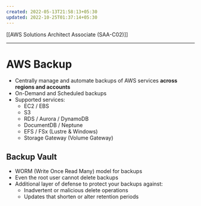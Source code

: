 ```yaml
---
created: 2022-05-13T21:58:13+05:30
updated: 2022-10-25T01:37:14+05:30
---
```

[[AWS Solutions Architect Associate (SAA-C02)]]

---
# AWS Backup
- Centrally manage and automate backups of AWS services **across regions and accounts**
- On-Demand and Scheduled backups
- Supported services:
    -   EC2 / EBS
    -   S3
    -   RDS / Aurora / DynamoDB
    -   DocumentDB / Neptune
    -   EFS / FSx (Lustre & Windows)
    -   Storage Gateway (Volume Gateway)

## Backup Vault
-  WORM (Write Once Read Many) model for backups
- Even the root user cannot delete backups
-   Additional layer of defense to protect your backups against:
    -   Inadvertent or malicious delete operations
    -   Updates that shorten or alter retention periods
